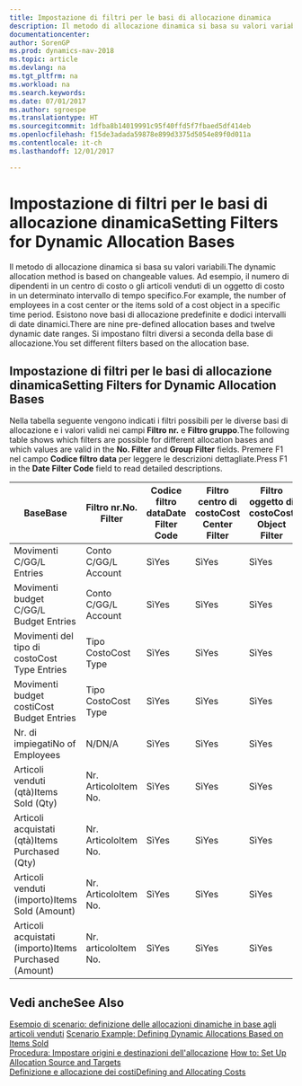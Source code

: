 ```yaml
---
title: Impostazione di filtri per le basi di allocazione dinamica
description: Il metodo di allocazione dinamica si basa su valori variabili. Ad esempio, il numero di dipendenti in un centro di costo o gli articoli venduti di un oggetto di costo in un determinato intervallo di tempo specifico. Esistono nove basi di allocazione predefinite e dodici intervalli di date dinamici. Si impostano filtri diversi a seconda della base di allocazione.
documentationcenter: 
author: SorenGP
ms.prod: dynamics-nav-2018
ms.topic: article
ms.devlang: na
ms.tgt_pltfrm: na
ms.workload: na
ms.search.keywords: 
ms.date: 07/01/2017
ms.author: sgroespe
ms.translationtype: HT
ms.sourcegitcommit: 1dfba8b14019991c95f40ffd5f7fbaed5df414eb
ms.openlocfilehash: f15de3adada59878e899d3375d5054e89f0d011a
ms.contentlocale: it-ch
ms.lasthandoff: 12/01/2017

---
```

# <a name="setting-filters-for-dynamic-allocation-bases"></a><span data-ttu-id="694b7-106">Impostazione di filtri per le basi di allocazione dinamica</span><span class="sxs-lookup"><span data-stu-id="694b7-106">Setting Filters for Dynamic Allocation Bases</span></span>
<span data-ttu-id="694b7-107">Il metodo di allocazione dinamica si basa su valori variabili.</span><span class="sxs-lookup"><span data-stu-id="694b7-107">The dynamic allocation method is based on changeable values.</span></span> <span data-ttu-id="694b7-108">Ad esempio, il numero di dipendenti in un centro di costo o gli articoli venduti di un oggetto di costo in un determinato intervallo di tempo specifico.</span><span class="sxs-lookup"><span data-stu-id="694b7-108">For example, the number of employees in a cost center or the items sold of a cost object in a specific time period.</span></span> <span data-ttu-id="694b7-109">Esistono nove basi di allocazione predefinite e dodici intervalli di date dinamici.</span><span class="sxs-lookup"><span data-stu-id="694b7-109">There are nine pre-defined allocation bases and twelve dynamic date ranges.</span></span> <span data-ttu-id="694b7-110">Si impostano filtri diversi a seconda della base di allocazione.</span><span class="sxs-lookup"><span data-stu-id="694b7-110">You set different filters based on the allocation base.</span></span>  

## <a name="setting-filters-for-dynamic-allocation-bases"></a><span data-ttu-id="694b7-111">Impostazione di filtri per le basi di allocazione dinamica</span><span class="sxs-lookup"><span data-stu-id="694b7-111">Setting Filters for Dynamic Allocation Bases</span></span>  
 <span data-ttu-id="694b7-112">Nella tabella seguente vengono indicati i filtri possibili per le diverse basi di allocazione e i valori validi nei campi **Filtro nr.** e **Filtro gruppo**.</span><span class="sxs-lookup"><span data-stu-id="694b7-112">The following table shows which filters are possible for different allocation bases and which values are valid in the **No. Filter** and **Group Filter** fields.</span></span> <span data-ttu-id="694b7-113">Premere F1 nel campo **Codice filtro data** per leggere le descrizioni dettagliate.</span><span class="sxs-lookup"><span data-stu-id="694b7-113">Press F1 in the **Date Filter Code** field to read detailed descriptions.</span></span>  

|<span data-ttu-id="694b7-114">**Base**</span><span class="sxs-lookup"><span data-stu-id="694b7-114">**Base**</span></span>|<span data-ttu-id="694b7-115">**Filtro nr.**</span><span class="sxs-lookup"><span data-stu-id="694b7-115">**No. Filter**</span></span>|<span data-ttu-id="694b7-116">**Codice filtro data**</span><span class="sxs-lookup"><span data-stu-id="694b7-116">**Date Filter Code**</span></span>|<span data-ttu-id="694b7-117">**Filtro centro di costo**</span><span class="sxs-lookup"><span data-stu-id="694b7-117">**Cost Center Filter**</span></span>|<span data-ttu-id="694b7-118">**Filtro oggetto di costo**</span><span class="sxs-lookup"><span data-stu-id="694b7-118">**Cost Object Filter**</span></span>|<span data-ttu-id="694b7-119">**Filtro gruppo**</span><span class="sxs-lookup"><span data-stu-id="694b7-119">**Group Filter**</span></span>|  
|--------------|----------------------------------------|----------------------------------------------|------------------------------------------------|------------------------------------------------|------------------------------------------|  
|<span data-ttu-id="694b7-120">Movimenti C/G</span><span class="sxs-lookup"><span data-stu-id="694b7-120">G/L Entries</span></span>|<span data-ttu-id="694b7-121">Conto C/G</span><span class="sxs-lookup"><span data-stu-id="694b7-121">G/L Account</span></span>|<span data-ttu-id="694b7-122">Sì</span><span class="sxs-lookup"><span data-stu-id="694b7-122">Yes</span></span>|<span data-ttu-id="694b7-123">Sì</span><span class="sxs-lookup"><span data-stu-id="694b7-123">Yes</span></span>|<span data-ttu-id="694b7-124">Sì</span><span class="sxs-lookup"><span data-stu-id="694b7-124">Yes</span></span>|<span data-ttu-id="694b7-125">N/D</span><span class="sxs-lookup"><span data-stu-id="694b7-125">N/A</span></span>|  
|<span data-ttu-id="694b7-126">Movimenti budget C/G</span><span class="sxs-lookup"><span data-stu-id="694b7-126">G/L Budget Entries</span></span>|<span data-ttu-id="694b7-127">Conto C/G</span><span class="sxs-lookup"><span data-stu-id="694b7-127">G/L Account</span></span>|<span data-ttu-id="694b7-128">Sì</span><span class="sxs-lookup"><span data-stu-id="694b7-128">Yes</span></span>|<span data-ttu-id="694b7-129">Sì</span><span class="sxs-lookup"><span data-stu-id="694b7-129">Yes</span></span>|<span data-ttu-id="694b7-130">Sì</span><span class="sxs-lookup"><span data-stu-id="694b7-130">Yes</span></span>|<span data-ttu-id="694b7-131">Nome budget C/G</span><span class="sxs-lookup"><span data-stu-id="694b7-131">G/L Budget Name</span></span>|  
|<span data-ttu-id="694b7-132">Movimenti del tipo di costo</span><span class="sxs-lookup"><span data-stu-id="694b7-132">Cost Type Entries</span></span>|<span data-ttu-id="694b7-133">Tipo Costo</span><span class="sxs-lookup"><span data-stu-id="694b7-133">Cost Type</span></span>|<span data-ttu-id="694b7-134">Sì</span><span class="sxs-lookup"><span data-stu-id="694b7-134">Yes</span></span>|<span data-ttu-id="694b7-135">Sì</span><span class="sxs-lookup"><span data-stu-id="694b7-135">Yes</span></span>|<span data-ttu-id="694b7-136">Sì</span><span class="sxs-lookup"><span data-stu-id="694b7-136">Yes</span></span>|<span data-ttu-id="694b7-137">N/D</span><span class="sxs-lookup"><span data-stu-id="694b7-137">N/A</span></span>|  
|<span data-ttu-id="694b7-138">Movimenti budget costi</span><span class="sxs-lookup"><span data-stu-id="694b7-138">Cost Budget Entries</span></span>|<span data-ttu-id="694b7-139">Tipo Costo</span><span class="sxs-lookup"><span data-stu-id="694b7-139">Cost Type</span></span>|<span data-ttu-id="694b7-140">Sì</span><span class="sxs-lookup"><span data-stu-id="694b7-140">Yes</span></span>|<span data-ttu-id="694b7-141">Sì</span><span class="sxs-lookup"><span data-stu-id="694b7-141">Yes</span></span>|<span data-ttu-id="694b7-142">Sì</span><span class="sxs-lookup"><span data-stu-id="694b7-142">Yes</span></span>|<span data-ttu-id="694b7-143">Nome Budget</span><span class="sxs-lookup"><span data-stu-id="694b7-143">Budget Name</span></span>|  
|<span data-ttu-id="694b7-144">Nr. di impiegati</span><span class="sxs-lookup"><span data-stu-id="694b7-144">No of Employees</span></span>|<span data-ttu-id="694b7-145">N/D</span><span class="sxs-lookup"><span data-stu-id="694b7-145">N/A</span></span>|<span data-ttu-id="694b7-146">Sì</span><span class="sxs-lookup"><span data-stu-id="694b7-146">Yes</span></span>|<span data-ttu-id="694b7-147">Sì</span><span class="sxs-lookup"><span data-stu-id="694b7-147">Yes</span></span>|<span data-ttu-id="694b7-148">Sì</span><span class="sxs-lookup"><span data-stu-id="694b7-148">Yes</span></span>|<span data-ttu-id="694b7-149">N/D</span><span class="sxs-lookup"><span data-stu-id="694b7-149">N/A</span></span>|  
|<span data-ttu-id="694b7-150">Articoli venduti (qtà)</span><span class="sxs-lookup"><span data-stu-id="694b7-150">Items Sold (Qty)</span></span>|<span data-ttu-id="694b7-151">Nr. Articolo</span><span class="sxs-lookup"><span data-stu-id="694b7-151">Item No.</span></span>|<span data-ttu-id="694b7-152">Sì</span><span class="sxs-lookup"><span data-stu-id="694b7-152">Yes</span></span>|<span data-ttu-id="694b7-153">Sì</span><span class="sxs-lookup"><span data-stu-id="694b7-153">Yes</span></span>|<span data-ttu-id="694b7-154">Sì</span><span class="sxs-lookup"><span data-stu-id="694b7-154">Yes</span></span>|<span data-ttu-id="694b7-155">Cat. reg. magazzino</span><span class="sxs-lookup"><span data-stu-id="694b7-155">Inventory Posting Group</span></span>|  
|<span data-ttu-id="694b7-156">Articoli acquistati (qtà)</span><span class="sxs-lookup"><span data-stu-id="694b7-156">Items Purchased (Qty)</span></span>|<span data-ttu-id="694b7-157">Nr. Articolo</span><span class="sxs-lookup"><span data-stu-id="694b7-157">Item No.</span></span>|<span data-ttu-id="694b7-158">Sì</span><span class="sxs-lookup"><span data-stu-id="694b7-158">Yes</span></span>|<span data-ttu-id="694b7-159">Sì</span><span class="sxs-lookup"><span data-stu-id="694b7-159">Yes</span></span>|<span data-ttu-id="694b7-160">Sì</span><span class="sxs-lookup"><span data-stu-id="694b7-160">Yes</span></span>|<span data-ttu-id="694b7-161">Cat. reg. magazzino</span><span class="sxs-lookup"><span data-stu-id="694b7-161">Inventory Posting Group</span></span>|  
|<span data-ttu-id="694b7-162">Articoli venduti (importo)</span><span class="sxs-lookup"><span data-stu-id="694b7-162">Items Sold (Amount)</span></span>|<span data-ttu-id="694b7-163">Nr. Articolo</span><span class="sxs-lookup"><span data-stu-id="694b7-163">Item No.</span></span>|<span data-ttu-id="694b7-164">Sì</span><span class="sxs-lookup"><span data-stu-id="694b7-164">Yes</span></span>|<span data-ttu-id="694b7-165">Sì</span><span class="sxs-lookup"><span data-stu-id="694b7-165">Yes</span></span>|<span data-ttu-id="694b7-166">Sì</span><span class="sxs-lookup"><span data-stu-id="694b7-166">Yes</span></span>|<span data-ttu-id="694b7-167">Cat. reg. magazzino</span><span class="sxs-lookup"><span data-stu-id="694b7-167">Inventory Posting Group</span></span>|  
|<span data-ttu-id="694b7-168">Articoli acquistati (importo)</span><span class="sxs-lookup"><span data-stu-id="694b7-168">Items Purchased (Amount)</span></span>|<span data-ttu-id="694b7-169">Nr. articolo</span><span class="sxs-lookup"><span data-stu-id="694b7-169">Item No.</span></span>|<span data-ttu-id="694b7-170">Sì</span><span class="sxs-lookup"><span data-stu-id="694b7-170">Yes</span></span>|<span data-ttu-id="694b7-171">Sì</span><span class="sxs-lookup"><span data-stu-id="694b7-171">Yes</span></span>|<span data-ttu-id="694b7-172">Sì</span><span class="sxs-lookup"><span data-stu-id="694b7-172">Yes</span></span>|<span data-ttu-id="694b7-173">Cat. reg. magazzino</span><span class="sxs-lookup"><span data-stu-id="694b7-173">Inventory Posting Group</span></span>|  

## <a name="see-also"></a><span data-ttu-id="694b7-174">Vedi anche</span><span class="sxs-lookup"><span data-stu-id="694b7-174">See Also</span></span>  
 <span data-ttu-id="694b7-175">[Esempio di scenario: definizione delle allocazioni dinamiche in base agli articoli venduti](finance-scenario-example-defining-dynamic-allocations-based-on-items-sold.md) </span><span class="sxs-lookup"><span data-stu-id="694b7-175">[Scenario Example: Defining Dynamic Allocations Based on Items Sold](finance-scenario-example-defining-dynamic-allocations-based-on-items-sold.md) </span></span>  
 <span data-ttu-id="694b7-176">[Procedura: Impostare origini e destinazioni dell'allocazione](finance-how-to-set-up-allocation-source-and-targets.md) </span><span class="sxs-lookup"><span data-stu-id="694b7-176">[How to: Set Up Allocation Source and Targets](finance-how-to-set-up-allocation-source-and-targets.md) </span></span>  
 [<span data-ttu-id="694b7-177">Definizione e allocazione dei costi</span><span class="sxs-lookup"><span data-stu-id="694b7-177">Defining and Allocating Costs</span></span>](finance-define-and-allocate-costs.md)

